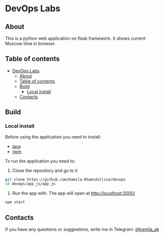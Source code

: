 # DevOps Labs

## About

This is a python web application on flask framework.
It shows current Moscow time in browser.

## Table of contents

- [DevOps Labs](#devops-labs)
  - [About](#about)
  - [Table of contents](#table-of-contents)
  - [Build](#build)
    - [Local install](#local-install)
  - [Contacts](#contacts)

## Build

### Local install

Before using the application you need to install:

- [java](https://phoenixnap.com/kb/install-java-windows)
- [npm](https://phoenixnap.com/kb/install-node-js-npm-on-windows)

To run the application you need to:

1. Clone the repository and go to it

``` bash
git clone https://github.com/Kamila-Khamidullina/devops
cd devops/app_js/app_js
```

1. Run the app with. The app will open at <http://localhost:3000/>

``` bash
npm start
```

## Contacts

If you have any questions or suggestions, write me in Telegram: [@kamila_ak](https://t.me/kamila_ak)

